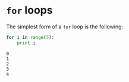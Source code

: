 # `for` loops

The simplest form of a `for` loop is the following:

```python
for i in range(5):
	print i
```

```
0
1
2
3
4
```

